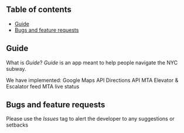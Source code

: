 ## Table of contents

- [Guide](#guide)
- [Bugs and feature requests](#bugs-and-feature-requests)


## Guide

What is *Guide*? *Guide* is an app meant to help people navigate the NYC subway.

We have implemented:
    Google Maps API
    Directions API
    MTA Elevator & Escalator feed
    MTA live status
    

## Bugs and feature requests

Please use the _Issues_ tag to alert the developer to any suggestions or setbacks